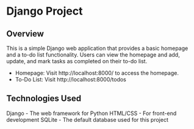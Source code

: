 # Django Project
## Overview

This is a simple Django web application that provides a basic homepage and a to-do list functionality. Users can view the homepage and add, update, and mark tasks as completed on their to-do list.

- Homepage: Visit http://localhost:8000/ to access the homepage.
- To-Do List: Visit http://localhost:8000/todos

## Technologies Used
Django - The web framework for Python
HTML/CSS - For front-end development
SQLite - The default database used for this project
